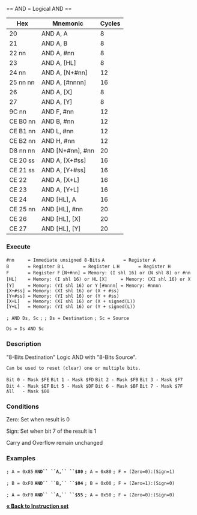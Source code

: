 \== AND = Logical AND ==

| Hex      | Mnemonic             | Cycles |
| -------- | -------------------- | ------ |
| 20       | AND A, A             | 8      |
| 21       | AND A, B             | 8      |
| 22 nn    | AND A, \#nn          | 8      |
| 23       | AND A, \[HL\]        | 8      |
| 24 nn    | AND A, \[N+\#nn\]    | 12     |
| 25 nn nn | AND A, \[\#nnnn\]    | 16     |
| 26       | AND A, \[X\]         | 8      |
| 27       | AND A, \[Y\]         | 8      |
| 9C nn    | AND F, \#nn          | 12     |
| CE B0 nn | AND B, \#nn          | 12     |
| CE B1 nn | AND L, \#nn          | 12     |
| CE B2 nn | AND H, \#nn          | 12     |
| D8 nn nn | AND \[N+\#nn\], \#nn | 20     |
| CE 20 ss | AND A, \[X+\#ss\]    | 16     |
| CE 21 ss | AND A, \[Y+\#ss\]    | 16     |
| CE 22    | AND A, \[X+L\]       | 16     |
| CE 23    | AND A, \[Y+L\]       | 16     |
| CE 24    | AND \[HL\], A        | 16     |
| CE 25 nn | AND \[HL\], \#nn     | 20     |
| CE 26    | AND \[HL\], \[X\]    | 20     |
| CE 27    | AND \[HL\], \[Y\]    | 20     |

### Execute

`#nn     = Immediate unsigned 8-Bits`
`A       = Register A`
`B       = Register B`
`L       = Register L`
`H       = Register H`
`F       = Register F`
`[N+#nn] = Memory: (I shl 16) or (N shl 8) or #nn`
`[HL]    = Memory: (I shl 16) or HL`
`[X]     = Memory: (XI shl 16) or X`
`[Y]     = Memory: (YI shl 16) or Y`
`[#nnnn] = Memory: #nnnn`
`[X+#ss] = Memory: (XI shl 16) or (X + #ss)`
`[Y+#ss] = Memory: (YI shl 16) or (Y + #ss)`
`[X+L]   = Memory: (XI shl 16) or (X + signed(L))`
`[Y+L]   = Memory: (YI shl 16) or (Y + signed(L))`

`; AND Ds, Sc`
`;`
`; Ds = Destination`
`; Sc = Source`

`Ds = Ds AND Sc`

### Description

"8-Bits Destination" Logic AND with "8-Bits Source".

`Can be used to reset (clear) one or multiple bits.`

`Bit 0 - Mask $FE`
`Bit 1 - Mask $FD`
`Bit 2 - Mask $FB`
`Bit 3 - Mask $F7`
`Bit 4 - Mask $EF`
`Bit 5 - Mask $DF`
`Bit 6 - Mask $BF`
`Bit 7 - Mask $7F`
`All   - Mask $00`

### Conditions

Zero: Set when result is 0

Sign: Set when bit 7 of the result is 1

Carry and Overflow remain unchanged

### Examples

`; A = 0x85`
**`AND`` ``A,`` ``$80`**
`; A = 0x80`
`; F = (Zero=0):(Sign=1)`

`; B = 0xF0`
**`AND`` ``B,`` ``$04`**
`; B = 0x00`
`; F = (Zero=1):(Sign=0)`

`; A = 0xF0`
**`AND`` ``A,`` ``$55`**
`; A = 0x50`
`; F = (Zero=0):(Sign=0)`

[**« Back to Instruction set**](PM_InstructionList "wikilink")